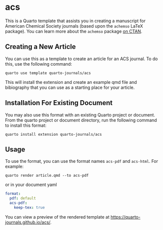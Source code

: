 # acs

This is a Quarto template that assists you in creating a manuscript for American Chemical Society journals (based upon the `achemso` LaTeX package). You can learn more about the `achemso` package [on CTAN](https://www.ctan.org/tex-archive/macros/latex/contrib/achemso).

## Creating a New Article

You can use this as a template to create an article for an ACS journal. To do this, use the following command:

```quarto use template quarto-journals/acs```

This will install the extension and create an example qmd file and bibiography that you can use as a starting place for your article.


## Installation For Existing Document

You may also use this format with an existing Quarto project or document. From the quarto project or document directory, run the following command to install this format:

```quarto install extension quarto-journals/acs```

## Usage 

To use the format, you can use the format names `acs-pdf` and `acs-html`. For example:

```quarto render article.qmd --to acs-pdf```

or in your document yaml

```yaml
format:
  pdf: default
  acs-pdf:
    keep-tex: true    
```

You can view a preview of the rendered template at <https://quarto-journals.github.io/acs/>. 




